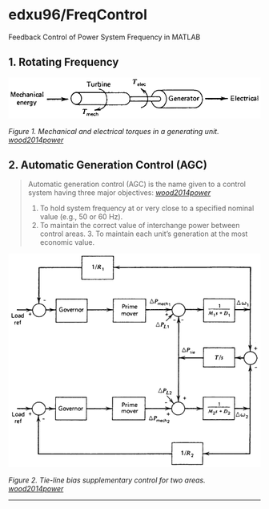 # edxu96/FreqControl

Feedback Control of Power System Frequency in MATLAB

## 1. Rotating Frequency

![](./images/1.png)

_Figure 1. Mechanical and electrical torques in a generating unit. [_wood2014power_]_



## 2. Automatic Generation Control (AGC)

> Automatic generation control (AGC) is the name given to a control system having three major objectives: [_wood2014power_]
> 1. To hold system frequency at or very close to a specified nominal value (e.g., 50 or 60 Hz).
> 2. To maintain the correct value of interchange power between control areas. 3. To maintain each unit’s generation at the most economic value.

![](./images/2.png)

_Figure 2. Tie-line bias supplementary control for two areas. [_wood2014power_]_



---

[_wood2014power_]: https://github.com/edxu96/symposium/tree/master/src
